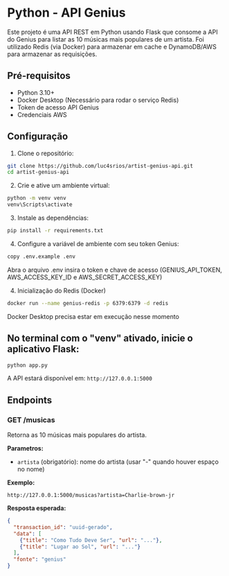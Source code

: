 # Python - API Genius

Este projeto é uma API REST em Python usando Flask que consome a API do Genius para listar as 10 músicas mais populares de um artista. Foi utilizado Redis (via Docker) para armazenar em cache e DynamoDB/AWS para armazenar as requisições.

## Pré-requisitos

* Python 3.10+
* Docker Desktop (Necessário para rodar o serviço Redis)
* Token de acesso API Genius
* Credenciais AWS

## Configuração

1. Clone o repositório:

```bash
git clone https://github.com/luc4srios/artist-genius-api.git
cd artist-genius-api
```

2. Crie e ative um ambiente virtual:

```bash
python -m venv venv
venv\Scripts\activate
```

3. Instale as dependências:

```bash
pip install -r requirements.txt
```

4. Configure a variável de ambiente com seu token Genius:

```bash
copy .env.example .env
```
Abra o arquivo .env insira o token e chave de acesso (GENIUS_API_TOKEN, AWS_ACCESS_KEY_ID e AWS_SECRET_ACCESS_KEY)


4. Inicialização do Redis (Docker)

```bash
docker run --name genius-redis -p 6379:6379 -d redis
```
Docker Desktop precisa estar em execução nesse momento


## No terminal com o "venv" ativado, inicie o aplicativo Flask:

```bash
python app.py
```

A API estará disponível em: `http://127.0.0.1:5000`

## Endpoints

### GET /musicas

Retorna as 10 músicas mais populares do artista.

**Parametros:**

* `artista` (obrigatório): nome do artista (usar "-" quando houver espaço no nome)

**Exemplo:**

```
http://127.0.0.1:5000/musicas?artista=Charlie-brown-jr
```

**Resposta esperada:**

```json
{
  "transaction_id": "uuid-gerado",
  "data": [
    {"title": "Como Tudo Deve Ser", "url": "..."},
    {"title": "Lugar ao Sol", "url": "..."}
  ],
  "fonte": "genius"
}
```